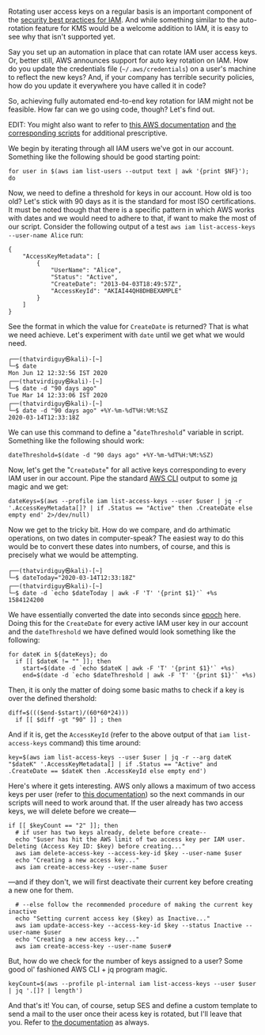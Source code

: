 Rotating user access keys on a regular basis is an important component of the [security best practices for IAM](https://docs.aws.amazon.com/IAM/latest/UserGuide/best-practices.html#rotate-credentials). And while something similar to the auto-rotation feature for KMS would be a welcome addition to IAM, it is easy to see why that isn't supported yet.

Say you set up an automation in place that can rotate IAM user access keys. Or, better still, AWS announces support for auto key rotation on IAM. How do you update the credentials file (`~/.aws/credentials`) on a user's machine to reflect the new keys? And, if your company has terrible security policies, how do you update it everywhere you have called it in code?

So, achieving fully automated end-to-end key rotation for IAM might not be feasible. How far can we go using code, though? Let's find out.

EDIT: You might also want to refer to [this AWS documentation](https://docs.aws.amazon.com/prescriptive-guidance/latest/patterns/automatically-rotate-iam-user-access-keys-at-scale-with-aws-organizations-and-aws-secrets-manager.html) and [the corresponding scripts](https://github.com/aws-samples/aws-iam-access-key-auto-rotation) for additional prescriptive.

We begin by iterating through all IAM users we've got in our account. Something like the following should be good starting point:

```
for user in $(aws iam list-users --output text | awk '{print $NF}'); do
```

Now, we need to define a threshold for keys in our account. How old is too old? Let's stick with 90 days as it is the standard for most ISO certifications. It must be noted though that there is a specific pattern in which AWS works with dates and we would need to adhere to that, if want to make the most of our script. Consider the following output of a test `aws iam list-access-keys --user-name Alice` run:

```
{
    "AccessKeyMetadata": [
        {
            "UserName": "Alice",
            "Status": "Active",
            "CreateDate": "2013-04-03T18:49:57Z",
            "AccessKeyId": "AKIAI44QH8DHBEXAMPLE"
        }
    ]
}
```

See the format in which the value for `CreateDate` is returned? That is what we need achieve. Let's experiment with `date` until we get what we would need.

```
┌──(thatvirdiguy㉿kali)-[~]
└─$ date
Mon Jun 12 12:32:56 IST 2020
┌──(thatvirdiguy㉿kali)-[~]
└─$ date -d "90 days ago"
Tue Mar 14 12:33:06 IST 2020
┌──(thatvirdiguy㉿kali)-[~]
└─$ date -d "90 days ago" +%Y-%m-%dT%H:%M:%SZ
2020-03-14T12:33:18Z
```

We can use this command to define a "`dateThreshold`" variable in script. Something like the following should work:

```
dateThreshold=$(date -d "90 days ago" +%Y-%m-%dT%H:%M:%SZ)
```

Now, let's get the "`CreateDate`" for all active keys corresponding to every IAM user in our account. Pipe the standard [AWS CLI](https://docs.aws.amazon.com/cli/latest/reference/iam/index.html) output to some [jq](https://stedolan.github.io/jq/manual/) magic and we get:

```
dateKeys=$(aws --profile iam list-access-keys --user $user | jq -r '.AccessKeyMetadata[]? | if .Status == "Active" then .CreateDate else empty end' 2>/dev/null)
```

Now we get to the tricky bit. How do we compare, and do arthimatic operations, on two dates in computer-speak? The easiest way to do this would be to convert these dates into numbers, of course, and this is precisely what we would be attempting.

```
┌──(thatvirdiguy㉿kali)-[~]
└─$ dateToday="2020-03-14T12:33:18Z"
┌──(thatvirdiguy㉿kali)-[~]
└─$ date -d `echo $dateToday | awk -F 'T' '{print $1}'` +%s
1584124200
```

We have essentially converted the date into seconds since [epoch](https://en.wikipedia.org/wiki/Epoch_(computing)) here. Doing this for the `CreateDate` for every active IAM user key in our account and the `dateThreshold` we have defined would look something like the following:

```
for dateK in ${dateKeys}; do
  if [[ $dateK != "" ]]; then
    start=$(date -d `echo $dateK | awk -F 'T' '{print $1}'` +%s)
    end=$(date -d `echo $dateThreshold | awk -F 'T' '{print $1}'` +%s)
```

Then, it is only the matter of doing some basic maths to check if a key is over the defined thershold:

```
diff=$((($end-$start)/(60*60*24)))
  if [[ $diff -gt "90" ]] ; then

```

And if it is, get the `AccessKeyId` (refer to the above output of that `iam list-access-keys` command) this time around:

```
key=$(aws iam list-access-keys --user $user | jq -r --arg dateK "$dateK" '.AccessKeyMetadata[] | if .Status == "Active" and .CreateDate == $dateK then .AccessKeyId else empty end')
```

Here's where it gets interesting. AWS only allows a maximum of two access keys per user (refer to [this documentation](https://docs.aws.amazon.com/IAM/latest/UserGuide/reference_iam-quotas.html)) so the next commands in our scripts will need to work around that. If the user already has two access keys, we will delete before we create—

```
if [[ $keyCount == "2" ]]; then
  # if user has two keys already, delete before create--
  echo "$user has hit the AWS limit of two access key per IAM user. Deleting (Access Key ID: $key) before creating..."
  aws iam delete-access-key --access-key-id $key --user-name $user
  echo "Creating a new access key..."
  aws iam create-access-key --user-name $user
```

—and if they don't, we will first deactivate their current key before creating a new one for them.

```
  # --else follow the recommended procedure of making the current key inactive
  echo "Setting current access key ($key) as Inactive..."
  aws iam update-access-key --access-key-id $key --status Inactive --user-name $user
  echo "Creating a new access key..."
  aws iam create-access-key --user-name $user#
```

But, how do we check for the number of keys assigned to a user? Some good ol' fashioned AWS CLI + jq program magic.

```
keyCount=$(aws --profile pl-internal iam list-access-keys --user $user | jq '.[]? | length')
```

And that's it! You can, of course, setup SES and define a custom template to send a mail to the user once their acess key is rotated, but I'll leave that you. Refer to [the documentation](https://docs.aws.amazon.com/cli/latest/reference/ses/index.html) as always.
